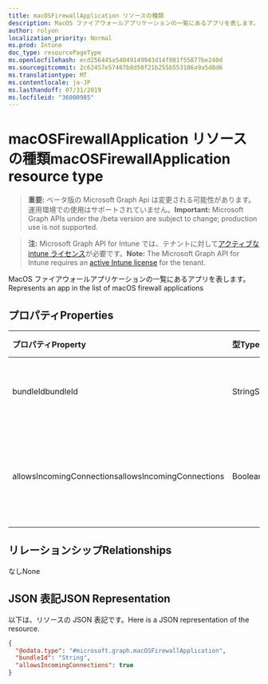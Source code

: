 ```yaml
---
title: macOSFirewallApplication リソースの種類
description: MacOS ファイアウォールアプリケーションの一覧にあるアプリを表します。
author: rolyon
localization_priority: Normal
ms.prod: Intune
doc_type: resourcePageType
ms.openlocfilehash: ecd256445a54049149943d14f081f55877be240d
ms.sourcegitcommit: 2c62457e57467b8d50f21b255b553106a9a5d8d6
ms.translationtype: MT
ms.contentlocale: ja-JP
ms.lasthandoff: 07/31/2019
ms.locfileid: "36000985"
---
```

# <a name="macosfirewallapplication-resource-type"></a><span data-ttu-id="9a141-103">macOSFirewallApplication リソースの種類</span><span class="sxs-lookup"><span data-stu-id="9a141-103">macOSFirewallApplication resource type</span></span>

> <span data-ttu-id="9a141-104">**重要:** ベータ版の Microsoft Graph Api は変更される可能性があります。運用環境での使用はサポートされていません。</span><span class="sxs-lookup"><span data-stu-id="9a141-104">**Important:** Microsoft Graph APIs under the /beta version are subject to change; production use is not supported.</span></span>

> <span data-ttu-id="9a141-105">**注:** Microsoft Graph API for Intune では、テナントに対して[アクティブな intune ライセンス](https://go.microsoft.com/fwlink/?linkid=839381)が必要です。</span><span class="sxs-lookup"><span data-stu-id="9a141-105">**Note:** The Microsoft Graph API for Intune requires an [active Intune license](https://go.microsoft.com/fwlink/?linkid=839381) for the tenant.</span></span>

<span data-ttu-id="9a141-106">MacOS ファイアウォールアプリケーションの一覧にあるアプリを表します。</span><span class="sxs-lookup"><span data-stu-id="9a141-106">Represents an app in the list of macOS firewall applications</span></span>

## <a name="properties"></a><span data-ttu-id="9a141-107">プロパティ</span><span class="sxs-lookup"><span data-stu-id="9a141-107">Properties</span></span>
|<span data-ttu-id="9a141-108">プロパティ</span><span class="sxs-lookup"><span data-stu-id="9a141-108">Property</span></span>|<span data-ttu-id="9a141-109">型</span><span class="sxs-lookup"><span data-stu-id="9a141-109">Type</span></span>|<span data-ttu-id="9a141-110">説明</span><span class="sxs-lookup"><span data-stu-id="9a141-110">Description</span></span>|
|:---|:---|:---|
|<span data-ttu-id="9a141-111">bundleId</span><span class="sxs-lookup"><span data-stu-id="9a141-111">bundleId</span></span>|<span data-ttu-id="9a141-112">String</span><span class="sxs-lookup"><span data-stu-id="9a141-112">String</span></span>|<span data-ttu-id="9a141-113">アプリケーションの BundleId。</span><span class="sxs-lookup"><span data-stu-id="9a141-113">BundleId of the application.</span></span>|
|<span data-ttu-id="9a141-114">allowsIncomingConnections</span><span class="sxs-lookup"><span data-stu-id="9a141-114">allowsIncomingConnections</span></span>|<span data-ttu-id="9a141-115">Boolean</span><span class="sxs-lookup"><span data-stu-id="9a141-115">Boolean</span></span>|<span data-ttu-id="9a141-116">受信接続を許可するかどうかを指定します。</span><span class="sxs-lookup"><span data-stu-id="9a141-116">Whether or not incoming connections are allowed.</span></span>|

## <a name="relationships"></a><span data-ttu-id="9a141-117">リレーションシップ</span><span class="sxs-lookup"><span data-stu-id="9a141-117">Relationships</span></span>
<span data-ttu-id="9a141-118">なし</span><span class="sxs-lookup"><span data-stu-id="9a141-118">None</span></span>

## <a name="json-representation"></a><span data-ttu-id="9a141-119">JSON 表記</span><span class="sxs-lookup"><span data-stu-id="9a141-119">JSON Representation</span></span>
<span data-ttu-id="9a141-120">以下は、リソースの JSON 表記です。</span><span class="sxs-lookup"><span data-stu-id="9a141-120">Here is a JSON representation of the resource.</span></span>
<!-- {
  "blockType": "resource",
  "@odata.type": "microsoft.graph.macOSFirewallApplication"
}
-->
``` json
{
  "@odata.type": "#microsoft.graph.macOSFirewallApplication",
  "bundleId": "String",
  "allowsIncomingConnections": true
}
```





